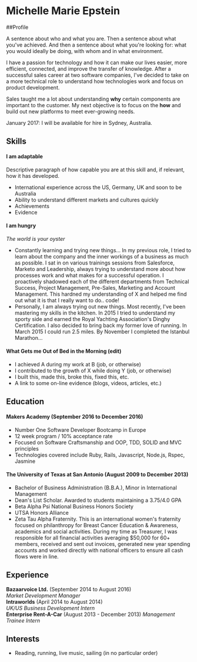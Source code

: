 ## <h1> Michelle Marie Epstein </h1>

##Profile

A sentence about who and what you are. Then a sentence about what you've achieved. And then a sentence about what you're looking for: what you would ideally be doing, with whom and in what environment.

I have a passion for technology and how it can make our lives easier, more efficient, connected, and improve the transfer of knowledge. After a successful sales career at two software companies, I've decided to take on a more technical role to understand how technologies work and focus on product development.

Sales taught me a lot about understanding **why** certain components are important to the customer. My next objective is to focus on the **how** and build out new platforms to meet ever-growing needs.

January 2017: I will be available for hire in Sydney, Australia.


## Skills

#### I am adaptable

Descriptive paragraph of how capable you are at this skill and, if relevant, how it has developed.

- International experience across the US, Germany, UK and soon to be Australia
- Ability to understand different markets and cultures quickly
- Achievements
- Evidence

#### I am hungry

*The world is your oyster*
- Constantly learning and trying new things... In my previous role, I tried to learn about the company and the inner workings of a business as much as possible. I sat in on various trainings sessions from Salesforce, Marketo and Leadership, always trying to understand more about how processes work and what makes for a successful operation. I proactively shadowed each of the different departments from Technical Success, Project Management, Pre-Sales, Marketing and Account Management. This hardned my understanding of X and helped me find out what it is that I really want to do.. code!
- Personally, I am always trying out new things. Most recently, I've been mastering my skills in the kitchen. In 2015 I tried to understand my sporty side and earned the Royal Yachting Association's Dinghy Certification. I also decided to bring back my former love of running. In March 2015 I could run 2.5 miles. By November I completed the Istanbul Marathon...

#### What Gets me Out of Bed in the Morning (edit)

- I achieved A during my work at B (job, or otherwise)
- I contributed to the growth of X while doing Y (job, or otherwise)
- I built this, made this, broke this, fixed this, etc.
- A link to some on-line evidence (blogs, videos, articles, etc.)

## Education

#### Makers Academy (September 2016 to December 2016)

- Number One Software Developer Bootcamp in Europe
- 12 week program / 10% acceptance rate
- Focused on Software Craftsmanship and OOP, TDD, SOLID and MVC principles
- Technologies covered include Ruby, Rails, Javascript, Node.js, Rspec, Jasmine

#### The University of Texas at San Antonio (August 2009 to December 2013)

- Bachelor of Business Administration (B.B.A.), Minor in International Management
- Dean's List Scholar. Awarded to students maintaining a 3.75/4.0 GPA
- Beta Alpha Psi National Business Honors Society
- UTSA Honors Alliance
- Zeta Tau Alpha Fraternity. This is an international women's fraternity focused on philanthropy for Breast Cancer Education & Awareness, academics and social activities. During my time as Treasurer, I was responsible for all financial activities averaging $50,000 for 60+ members, received and sent out invoices, generated new year spending accounts and worked directly with national officers to ensure all cash flows were in line.

## Experience

**Bazaarvoice Ltd.** (September 2014 to August 2016)    
*Market Development Manager*  
**Intraworlds** (April 2014 to August 2014)   
*UK/US Business Development Intern*  
**Enterprise Rent-A-Car** (August 2013 - December 2013)
*Management Trainee Intern*

## Interests
- Reading, running, live music, sailing (in no particular order)
